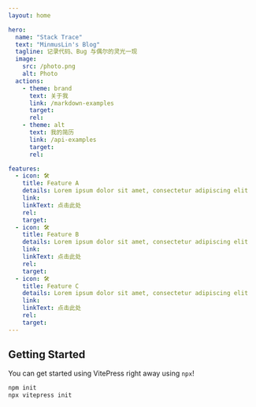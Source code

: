 ```yaml
---
layout: home

hero:
  name: "Stack Trace"
  text: "MinmusLin's Blog"
  tagline: 记录代码、Bug 与偶尔的灵光一现
  image:
    src: /photo.png
    alt: Photo
  actions:
    - theme: brand
      text: 关于我
      link: /markdown-examples
      target:
      rel:
    - theme: alt
      text: 我的简历
      link: /api-examples
      target:
      rel:

features:
  - icon: 🛠️
    title: Feature A
    details: Lorem ipsum dolor sit amet, consectetur adipiscing elit
    link:
    linkText: 点击此处
    rel:
    target:
  - icon: 🛠️
    title: Feature B
    details: Lorem ipsum dolor sit amet, consectetur adipiscing elit
    link:
    linkText: 点击此处
    rel:
    target:
  - icon: 🛠️
    title: Feature C
    details: Lorem ipsum dolor sit amet, consectetur adipiscing elit
    link:
    linkText: 点击此处
    rel:
    target:
---
```


## Getting Started

You can get started using VitePress right away using `npx`!

```sh
npm init
npx vitepress init
```
